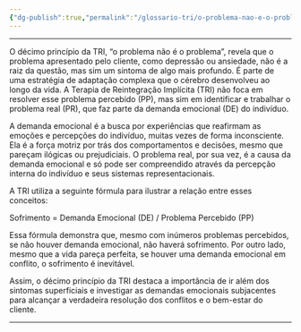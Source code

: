 ```yaml
---
{"dg-publish":true,"permalink":"/glossario-tri/o-problema-nao-e-o-problema/"}
---
```


---

O décimo princípio da TRI, “o problema não é o problema”, revela que o problema apresentado pelo cliente, como depressão ou ansiedade, não é a raiz da questão, mas sim um sintoma de algo mais profundo. É parte de uma estratégia de adaptação complexa que o cérebro desenvolveu ao longo da vida. A Terapia de Reintegração Implícita (TRI) não foca em resolver esse problema percebido (PP), mas sim em identificar e trabalhar o problema real (PR), que faz parte da demanda emocional (DE) do indivíduo. 

A demanda emocional é a busca por experiências que reafirmam as emoções e percepções do indivíduo, muitas vezes de forma inconsciente. Ela é a força motriz por trás dos comportamentos e decisões, mesmo que pareçam ilógicas ou prejudiciais. O problema real, por sua vez, é a causa da demanda emocional e só pode ser compreendido através da percepção interna do indivíduo e seus sistemas representacionais.

A TRI utiliza a seguinte fórmula para ilustrar a relação entre esses conceitos:

Sofrimento = Demanda Emocional (DE) / Problema Percebido (PP)

Essa fórmula demonstra que, mesmo com inúmeros problemas percebidos, se não houver demanda emocional, não haverá sofrimento. Por outro lado, mesmo que a vida pareça perfeita, se houver uma demanda emocional em conflito, o sofrimento é inevitável.

Assim, o décimo princípio da TRI destaca a importância de ir além dos sintomas superficiais e investigar as demandas emocionais subjacentes para alcançar a verdadeira resolução dos conflitos e o bem-estar do cliente.

----



